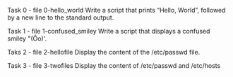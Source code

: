 Task 0 - file 0-hello_world
	Write a script that prints “Hello, World”, followed by a new line to the standard output.
	
Task 1 - file 1-confused_smiley
	Write a script that displays a confused smiley "(Ôo)'.

Taks 2 - file 2-hellofile
	Display the content of the /etc/passwd file.

Task 3 - file 3-twofiles
	Display the content of /etc/passwd and /etc/hosts


